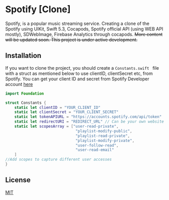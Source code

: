 # Spotify [Clone]

Spotify, is a popular music streaming service. Creating a clone of the Spotify using UIKit, Swift 5.3, Cocapods, Spotify official API (using WEB API mostly), SDWebImage, Firebase Analytics through cocapods. ~~More content will be updated soon. This project is under active development.~~
## Installation

If you want to clone the project, you should create a ```Constants.swift ``` file with a struct as mentioned below to use clientID, clientSecret etc, from Spotify.
You can get your client ID and secret from Spotify Developer account [here](https://developer.spotify.com/dashboard/applications)



```swift
import Foundation

struct Constants {
    static let clientID = "YOUR_CLIENT_ID"
    static let clientSecret = "YOUR_CLIENT_SECRET"
    static let tokenAPIURL = "https://accounts.spotify.com/api/token"
    static let redirectURI = "REDIRECT_URL" // Can be your own website url 
    static let scopesArray = ["user-read-private",
                               "playlist-modify-public",
                               "playlist-read-private",
                               "playlist-modify-private",
                               "user-follow-read",
                               "user-read-email"
    ]
//Add scopes to capture different user accesses
}
```

## License
[MIT](https://choosealicense.com/licenses/mit/)
